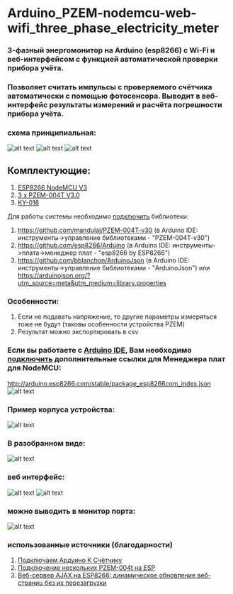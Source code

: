 # Arduino_PZEM-nodemcu-web-wifi_three_phase_electricity_meter
### 3-фазный энергомонитор на Arduino (esp8266) с Wi-Fi и веб-интерфейсом с функцией автоматической проверки прибора учёта.
### Позволяет считать импульсы с проверяемого счётчика автоматически с помощью фотосенсора. Выводит в веб-интерфейс результаты измерений и расчёта погрешности прибора учёта.
### схема принципиальная:
![alt text](Resources/scheme.png)
![alt text](Resources/meter_test_scheme.png)
![alt text](Resources/Architecture.png)

## Комплектующие:
1. [ESP8266 NodeMCU V3](https://arduinomaster.ru/platy-arduino/esp8266-nodemcu-v3-lua/)
2. [3 х PZEM-004T V3.0](https://innovatorsguru.com/wp-content/uploads/2019/06/PZEM-004T-V3.0-Datasheet-User-Manual.pdf)
3. [KY-018](https://eclass.uth.gr/modules/document/file.php/E-CE_U_269/Sensors/Sensors_%20Datasheets/KY-018-Joy-IT.pdf)
   
Для работы системы необходимо [подключить](https://wiki.iarduino.ru/page/Installing_libraries) библиотеки:
1. https://github.com/mandulaj/PZEM-004T-v30 (в Arduino IDE: инструменты->управление библиотеками - "PZEM-004T-v30")
2. https://github.com/esp8266/Arduino (в Arduino IDE: инструменты->плата->менеджер плат - "esp8266 by ESP8266")
3. https://github.com/bblanchon/ArduinoJson  (в Arduino IDE: инструменты->управление библиотеками - "ArduinoJson") или https://arduinojson.org/?utm_source=meta&utm_medium=library.properties

### Особенности:
1. Если не подавать напряжение, то другие параметры измеряться тоже не будут (таковы особенности устройства PZEM)
2. Результат можно экспортировать в csv

### Если вы работаете с [Arduino IDE](https://docs.arduino.cc/software/ide/), Вам необходимо [подключить](https://robotclass.ru/articles/node-mcu-arduino-ide-setup/) дополнительные ссылки для Менеджера плат для NodeMCU:
http://arduino.esp8266.com/stable/package_esp8266com_index.json
![alt text](Resources/image2.png)

### Пример корпуса устройства:
![alt text](Resources/body.png)

### В разобранном виде:
![alt text](Resources/image.png)

### веб интерфейс:
![alt text](Resources/front.png)
![alt text](image.png)

### можно выводить в монитор порта:
![alt text](Resources/image-1.png)

### использованные источники (благодарности)
1. [Подключаем Ардуино К Счётчику](https://www.instructables.com/%D0%9F%D0%BE%D0%B4%D0%BA%D0%BB%D1%8E%D1%87%D0%B0%D0%B5%D0%BC-%D0%B0%D1%80%D0%B4%D1%83%D0%B8%D0%BD%D0%BE-%D0%BA-%D1%81%D1%87%D1%91%D1%82%D1%87%D0%B8%D0%BA%D1%83/)
2. [Подключение нескольких PZEM-004t на ESP](https://rain.linuxoid.in/2021/03/07/%D0%BF%D0%BE%D0%B4%D0%BA%D0%BB%D1%8E%D1%87%D0%B5%D0%BD%D0%B8%D0%B5-%D0%BD%D0%B5%D1%81%D0%BA%D0%BE%D0%BB%D1%8C%D0%BA%D0%B8%D1%85-pzem-004t-%D0%BD%D0%B0-esp/)
3. [Веб-сервер AJAX на ESP8266: динамическое обновление веб-страниц без их перезагрузки](https://microkontroller.ru/esp8266-projects/veb-server-ajax-na-esp8266-dinamicheskoe-obnovlenie-veb-stranicz-bez-ih-perezagruzki/)
